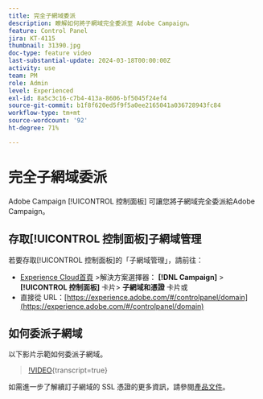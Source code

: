 ```yaml
---
title: 完全子網域委派
description: 瞭解如何將子網域完全委派至 Adobe Campaign。
feature: Control Panel
jira: KT-4115
thumbnail: 31390.jpg
doc-type: feature video
last-substantial-update: 2024-03-18T00:00:00Z
activity: use
team: PM
role: Admin
level: Experienced
exl-id: 8a5c3c16-c7b4-413a-8606-bf5045f24ef4
source-git-commit: b1f8f620ed5f9f5a0ee2165041a036728943fc84
workflow-type: tm+mt
source-wordcount: '92'
ht-degree: 71%

---
```


# 完全子網域委派

Adobe Campaign [!UICONTROL 控制面板] 可讓您將子網域完全委派給Adobe Campaign。

## 存取[!UICONTROL 控制面板]子網域管理

若要存取[!UICONTROL 控制面板]的「子網域管理」，請前往：

* [Experience Cloud首頁](https://experience.adobe.com/#/home) >解決方案選擇器： **[!DNL Campaign]** > **[!UICONTROL 控制面板]** 卡片> **子網域和憑證** 卡片或
* 直接從 URL：[https://experience.adobe.com/#/controlpanel/domain](https://experience.adobe.com/#/controlpanel/domain)

## 如何委派子網域

以下影片示範如何委派子網域。

>[!VIDEO](https://video.tv.adobe.com/v/31390?learn=on){transcript=true}

如需進一步了解續訂子網域的 SSL 憑證的更多資訊，請參閱[產品文件](https://experienceleague.adobe.com/docs/control-panel/using/subdomains-and-certificates/renewing-subdomain-certificate.html?lang=zh-Hant)。
